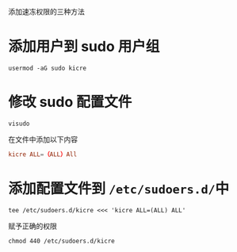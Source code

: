 添加速冻权限的三种方法

# 添加用户到 sudo 用户组

```shell
usermod -aG sudo kicre
```

# 修改 sudo 配置文件

```shell
visudo
```

在文件中添加以下内容

```conf
kicre ALL=（ALL）All
```

# 添加配置文件到 `/etc/sudoers.d/`中

```shell
tee /etc/sudoers.d/kicre <<< 'kicre ALL=(ALL) ALL'
```

赋予正确的权限
```shell
chmod 440 /etc/sudoers.d/kicre
```